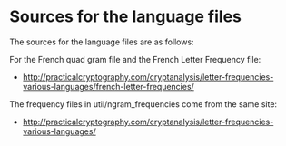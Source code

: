 # Sources for the language files
The sources for the language files are as follows:

For the French quad gram file and the French Letter Frequency file:
- http://practicalcryptography.com/cryptanalysis/letter-frequencies-various-languages/french-letter-frequencies/

The frequency files in util/ngram_frequencies come from the same site:
- http://practicalcryptography.com/cryptanalysis/letter-frequencies-various-languages/